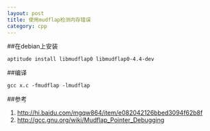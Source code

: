 ```yaml
---
layout: post
title: 使用mudflap检测内存错误
category: cpp
---
```


##在debian上安装

	aptitude install libmudflap0 libmudflap0-4.4-dev
	
##编译

	gcc x.c -fmudflap -lmudflap
	
##参考
1. <http://hi.baidu.com/mgqw864/item/e082042126bbed3094f62b8f>
1. <http://gcc.gnu.org/wiki/Mudflap_Pointer_Debugging>